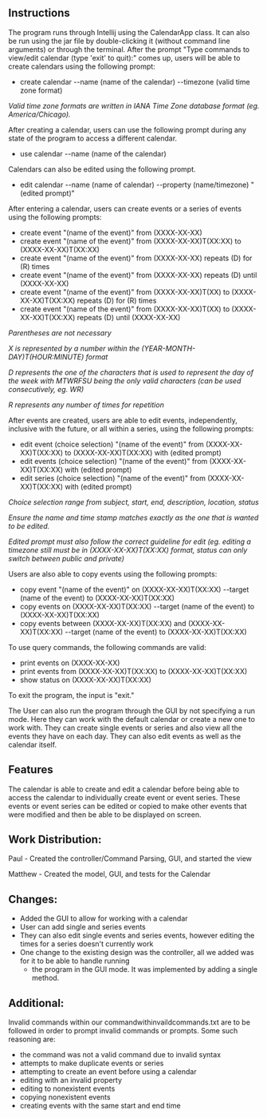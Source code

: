 ## Instructions 

The program runs through Intellij using the CalendarApp class.
It can also be run using the jar file by double-clicking it (without command line arguments)
or through the terminal. After the prompt "Type commands to view/edit calendar
(type 'exit' to quit):" comes up, users will be able to create calendars using the following prompt:

- create calendar --name (name of the calendar) --timezone (valid time zone format)

*Valid time zone formats are written in IANA Time Zone database format (eg. America/Chicago).*

After creating a calendar, users can use the following prompt during any state of the program
to access a different calendar.

- use calendar --name (name of the calendar)

Calendars can also be edited using the following prompt.

- edit calendar --name (name of calendar) --property (name/timezone) "(edited prompt)"

After entering a calendar, users can create events or a series of events using the following prompts:

- create event "(name of the event)" from (XXXX-XX-XX)
- create event "(name of the event)" from (XXXX-XX-XX)T(XX:XX) to (XXXX-XX-XX)T(XX:XX)
- create event "(name of the event)" from (XXXX-XX-XX) repeats (D) for (R) times
- create event "(name of the event)" from (XXXX-XX-XX) repeats (D) until (XXXX-XX-XX)
- create event "(name of the event)" from (XXXX-XX-XX)T(XX) to (XXXX-XX-XX)T(XX:XX) repeats (D) for (R) times
- create event "(name of the event)" from (XXXX-XX-XX)T(XX) to (XXXX-XX-XX)T(XX:XX) repeats (D) until (XXXX-XX-XX)

*Parentheses are not necessary*

*X is represented by a number within the (YEAR-MONTH-DAY)T(HOUR:MINUTE) format*

*D represents the one of the characters that is used to represent the day of the week 
with MTWRFSU being the only valid characters (can be used consecutively, eg. WR)*

*R represents any number of times for repetition*

After events are created, users are able to edit events, independently, inclusive with the future, or all within a series, 
using the following prompts:

- edit event (choice selection) "(name of the event)" from (XXXX-XX-XX)T(XX:XX) to (XXXX-XX-XX)T(XX:XX) with (edited prompt)
- edit events (choice selection) "(name of the event)" from (XXXX-XX-XX)T(XX:XX) with (edited prompt)
- edit series (choice selection) "(name of the event)" from (XXXX-XX-XX)T(XX:XX) with (edited prompt)

*Choice selection range from subject, start, end, description, location, status*

*Ensure the name and time stamp matches exactly as the one that is wanted to be edited.*

*Edited prompt must also follow the correct guideline for edit (eg. editing a timezone still must be in (XXXX-XX-XX)T(XX:XX) format, 
status can only switch between public and private)*

Users are also able to copy events using the following prompts:

- copy event "(name of the event)" on (XXXX-XX-XX)T(XX:XX) --target (name of the event) to (XXXX-XX-XX)T(XX:XX)
- copy events on (XXXX-XX-XX)T(XX:XX) --target (name of the event) to (XXXX-XX-XX)T(XX:XX)
- copy events between (XXXX-XX-XX)T(XX:XX) and (XXXX-XX-XX)T(XX:XX) --target (name of the event) to (XXXX-XX-XX)T(XX:XX)

To use query commands, the following commands are valid:

- print events on (XXXX-XX-XX)
- print events from (XXXX-XX-XX)T(XX:XX) to (XXXX-XX-XX)T(XX:XX)
- show status on (XXXX-XX-XX)T(XX:XX)

To exit the program, the input is "exit."

The User can also run the program through the GUI by not specifying a run mode. Here they can work
with the default calendar or create a new one to work with. They can create single events or series and also
view all the events they have on each day. They can also edit events as well as the calendar itself.

## Features

The calendar is able to create and edit a calendar before being able to access the calendar to individually create event
or event series. These events or event series can be edited or copied to make other events that were modified and then be
able to be displayed on screen. 

## Work Distribution: 

Paul - Created the controller/Command Parsing, GUI, and started the view

Matthew - Created the model, GUI, and tests for the Calendar

## Changes:

- Added the GUI to allow for working with a calendar
- User can add single and series events
- They can also edit single events and series events, however editing the times for a series doesn't currently work
- One change to the existing design was the controller, all we added was for it to be able to handle running
  - the program in the GUI mode. It was implemented by adding a single method.

## Additional:

Invalid commands within our commandwithinvaildcommands.txt are to be followed in order to prompt invalid commands or prompts. Some such reasoning are:
- the command was not a valid command due to invalid syntax
- attempts to make duplicate events or series
- attempting to create an event before using a calendar
- editing with an invalid property
- editing to nonexistent events
- copying nonexistent events
- creating events with the same start and end time
